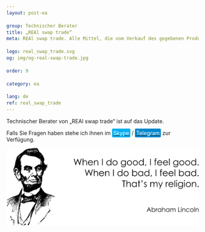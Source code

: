 ```yaml
---
layout: post-ea

group: Technischer Berater
title: „REAl swap trade“
meta: REAl swap trade. Alle Mittel, die vom Verkauf des gegebenen Produktes verdient sind, werden auf die Entwicklung des Projektes und die Wohltätigkeit gerichtet sein.

logo: real_swap_trade.svg
og: img/og-real-swap-trade.jpg

order: 9

category: ea

lang: de
ref: real_swap_trade
---
```


Technischer Berater von „REAl swap trade“ ist auf das Update.

Falls Sie Fragen haben stehe ich ihnen im <a href="skype:chutkoy89?call" target="_blank"><span style="background-color:#00aff0; color:white; padding:3px; border-radius: 3px">Skype</span></a> / <a href="https://t.me/chutkoy" target="_blank"><span style="background-color:#0088cc; color:white; padding:3px; border-radius: 3px">Telegram</span></a> zur Verfügung.

<a data-fancybox="gallery" href="/img/programming/Lincoln.png"><img src="/img/programming/Lincoln.png" alt=""></a>
